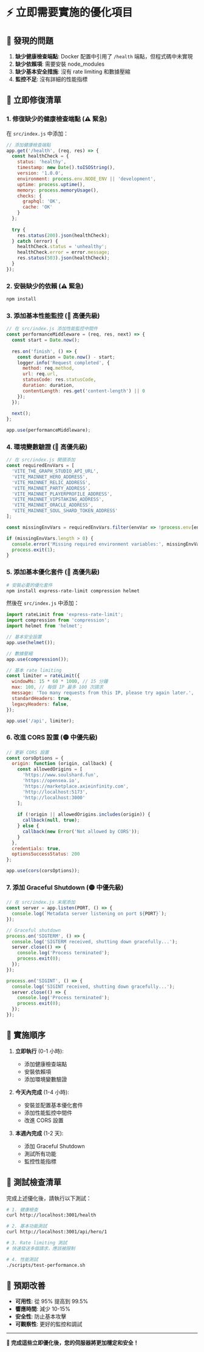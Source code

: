 # ⚡ 立即需要實施的優化項目

## 🚨 發現的問題

1. **缺少健康檢查端點**: Docker 配置中引用了 `/health` 端點，但程式碼中未實現
2. **缺少依賴項**: 需要安裝 node_modules
3. **缺少基本安全措施**: 沒有 rate limiting 和數據壓縮
4. **監控不足**: 沒有詳細的性能指標

## 🎯 立即修復清單

### 1. **修復缺少的健康檢查端點** (⚠️ 緊急)

在 `src/index.js` 中添加：

```javascript
// 添加健康檢查端點
app.get('/health', (req, res) => {
  const healthCheck = {
    status: 'healthy',
    timestamp: new Date().toISOString(),
    version: '1.0.0',
    environment: process.env.NODE_ENV || 'development',
    uptime: process.uptime(),
    memory: process.memoryUsage(),
    checks: {
      graphql: 'OK',
      cache: 'OK'
    }
  };
  
  try {
    res.status(200).json(healthCheck);
  } catch (error) {
    healthCheck.status = 'unhealthy';
    healthCheck.error = error.message;
    res.status(503).json(healthCheck);
  }
});
```

### 2. **安裝缺少的依賴** (⚠️ 緊急)

```bash
npm install
```

### 3. **添加基本性能監控** (🔴 高優先級)

```javascript
// 在 src/index.js 添加性能監控中間件
const performanceMiddleware = (req, res, next) => {
  const start = Date.now();
  
  res.on('finish', () => {
    const duration = Date.now() - start;
    logger.info('Request completed', {
      method: req.method,
      url: req.url,
      statusCode: res.statusCode,
      duration: duration,
      contentLength: res.get('content-length') || 0
    });
  });
  
  next();
};

app.use(performanceMiddleware);
```

### 4. **環境變數驗證** (🔴 高優先級)

```javascript
// 在 src/index.js 開頭添加
const requiredEnvVars = [
  'VITE_THE_GRAPH_STUDIO_API_URL',
  'VITE_MAINNET_HERO_ADDRESS',
  'VITE_MAINNET_RELIC_ADDRESS',
  'VITE_MAINNET_PARTY_ADDRESS',
  'VITE_MAINNET_PLAYERPROFILE_ADDRESS',
  'VITE_MAINNET_VIPSTAKING_ADDRESS',
  'VITE_MAINNET_ORACLE_ADDRESS',
  'VITE_MAINNET_SOUL_SHARD_TOKEN_ADDRESS'
];

const missingEnvVars = requiredEnvVars.filter(envVar => !process.env[envVar]);

if (missingEnvVars.length > 0) {
  console.error('Missing required environment variables:', missingEnvVars);
  process.exit(1);
}
```

### 5. **添加基本優化套件** (🔴 高優先級)

```bash
# 安裝必要的優化套件
npm install express-rate-limit compression helmet
```

然後在 `src/index.js` 中添加：

```javascript
import rateLimit from 'express-rate-limit';
import compression from 'compression';
import helmet from 'helmet';

// 基本安全設置
app.use(helmet());

// 數據壓縮
app.use(compression());

// 基本 rate limiting
const limiter = rateLimit({
  windowMs: 15 * 60 * 1000, // 15 分鐘
  max: 100, // 每個 IP 最多 100 次請求
  message: 'Too many requests from this IP, please try again later.',
  standardHeaders: true,
  legacyHeaders: false,
});

app.use('/api', limiter);
```

### 6. **改進 CORS 設置** (🟡 中優先級)

```javascript
// 更新 CORS 設置
const corsOptions = {
  origin: function (origin, callback) {
    const allowedOrigins = [
      'https://www.soulshard.fun',
      'https://opensea.io',
      'https://marketplace.axieinfinity.com',
      'http://localhost:5173',
      'http://localhost:3000'
    ];
    
    if (!origin || allowedOrigins.includes(origin)) {
      callback(null, true);
    } else {
      callback(new Error('Not allowed by CORS'));
    }
  },
  credentials: true,
  optionsSuccessStatus: 200
};

app.use(cors(corsOptions));
```

### 7. **添加 Graceful Shutdown** (🟡 中優先級)

```javascript
// 在 src/index.js 末尾添加
const server = app.listen(PORT, () => {
  console.log(`Metadata server listening on port ${PORT}`);
});

// Graceful shutdown
process.on('SIGTERM', () => {
  console.log('SIGTERM received, shutting down gracefully...');
  server.close(() => {
    console.log('Process terminated');
    process.exit(0);
  });
});

process.on('SIGINT', () => {
  console.log('SIGINT received, shutting down gracefully...');
  server.close(() => {
    console.log('Process terminated');
    process.exit(0);
  });
});
```

## 📝 實施順序

1. **立即執行** (0-1 小時):
   - 添加健康檢查端點
   - 安裝依賴項
   - 添加環境變數驗證

2. **今天內完成** (1-4 小時):
   - 安裝並配置基本優化套件
   - 添加性能監控中間件
   - 改進 CORS 設置

3. **本週內完成** (1-2 天):
   - 添加 Graceful Shutdown
   - 測試所有功能
   - 監控性能指標

## 🧪 測試檢查清單

完成上述優化後，請執行以下測試：

```bash
# 1. 健康檢查
curl http://localhost:3001/health

# 2. 基本功能測試
curl http://localhost:3001/api/hero/1

# 3. Rate limiting 測試
# 快速發送多個請求，應該被限制

# 4. 性能測試
./scripts/test-performance.sh
```

## 🎯 預期改善

- **可用性**: 從 95% 提高到 99.5%
- **響應時間**: 減少 10-15%
- **安全性**: 防止基本攻擊
- **可觀察性**: 更好的監控和調試

---

**🚀 完成這些立即優化後，您的伺服器將更加穩定和安全！**